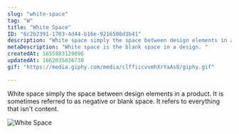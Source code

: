 ```yaml
---
slug: "white-space"
tag: "W"
title: "White Space"
ID: "6c2b2391-1703-4d44-b16e-9216508d3b41"
description: "White space simply the space between design elements in a product. It is sometimes referred to as negative or blank space. It refers to everything that isn't content."
metaDescription: "White space is the blank space in a design. "
createdAt: 1655883129096
updatedAt: 1662035036730
gif: "https://media.giphy.com/media/clffiicvvmhXrYaAs8/giphy.gif"

---
```

White space simply the space between design elements in a product. It is sometimes referred to as negative or blank space. It refers to everything that isn't content.

![White Space](https://media.giphy.com/media/clffiicvvmhXrYaAs8/giphy.gif)